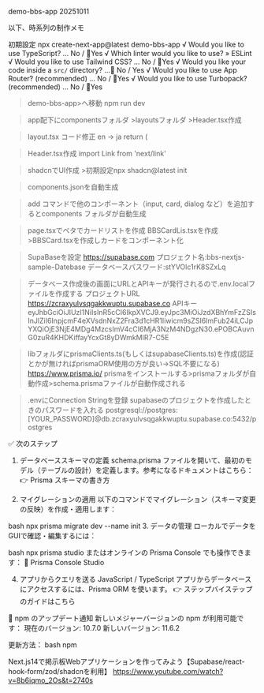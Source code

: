 demo-bbs-app 20251011

以下、時系列の制作メモ

初期設定
 npx create-next-app@latest demo-bbs-app
√ Would you like to use TypeScript? ... No / 🔴Yes
√ Which linter would you like to use? » ESLint
√ Would you like to use Tailwind CSS? ... No / 🔴Yes
√ Would you like your code inside a `src/` directory? ...🔴 No / Yes
√ Would you like to use App Router? (recommended) ... No / 🔴Yes
√ Would you like to use Turbopack? (recommended) ... No / 🔴Yes

>demo-bbs-app>へ移動  npm run dev

>app配下にcomponentsフォルダ >layoutsフォルダ >Header.tsx作成

>layout.tsx コード修正 en → ja
return (
    <html lang="ja">

>Header.tsx作成 import Link from 'next/link'

>shadcnでUI作成 >初期設定npx shadcn@latest init

>components.jsonを自動生成

>add コマンドで他のコンポーネント（input, card, dialog など）を追加するとcomponents フォルダが自動生成

>page.tsxでベタでカードリストを作成
>BBSCardLis.tsxを作成　>BBSCard.tsxを作成しカードをコンポーネント化

>SupaBaseを設定 
https://supabase.com
プロジェクト名:bbs-nextjs-sampleｰDatebase
データベースパスワード:stYVOlc1rK8SZxLq

>データベース作成後の画面にURLとAPIキーが発行されるので.env.localファイルを作成する
プロジェクトURL
https://zcraxyulvsqgakkwuptu.supabase.co
APIキー
eyJhbGciOiJIUzI1NiIsInR5cCI6IkpXVCJ9.eyJpc3MiOiJzdXBhYmFzZSIsInJlZiI6InpjcmF4eXVsdnNxZ2Fra3d1cHR1Iiwicm9sZSI6ImFub24iLCJpYXQiOjE3NjE4MDg4MzcsImV4cCI6MjA3NzM4NDgzN30.ePOBCAuvnG0zuR4KHDKiffayYcxGt8yDWmkMIR7-C5E

>libフォルダにprismaClients.ts(もしくはsupabaseClients.ts)を作成(認証とかが無ければprismaORM使用の方が良い→SQL不要になる)
https://www.prisma.io/
>prismaをインストールする>prismaフォルダが自動作成>schema.prismaファイルが自動作成される

>.envにConnection Stringを登録 supabaseのプロジェクトを作成したときのパスワードを入れる
postgresql://postgres:[YOUR_PASSWORD]@db.zcraxyulvsqgakkwuptu.supabase.co:5432/postgres




✅ 次のステップ
1. データベーススキーマの定義
schema.prisma ファイルを開いて、最初のモデル（テーブルの設計）を定義します。参考になるドキュメントはこちら： 👉 Prisma スキーマの書き方

2. マイグレーションの適用
以下のコマンドでマイグレーション（スキーマ変更の反映）を作成・適用します：

bash
npx prisma migrate dev --name init
3. データの管理
ローカルでデータをGUIで確認・編集するには：

bash
npx prisma studio
またはオンラインの Prisma Console でも操作できます： 🔗 Prisma Console Studio

4. アプリからクエリを送る
JavaScript / TypeScript アプリからデータベースにアクセスするには、Prisma ORM を使います。 👉 ステップバイステップのガイドはこちら

🔔 npm のアップデート通知
新しいメジャーバージョンの npm が利用可能です：
現在のバージョン: 10.7.0
新しいバージョン: 11.6.2

更新方法：
bash
npm 




Next.js14で掲示板Webアプリケーションを作ってみよう【Supabase/react-hook-form/zod/shadcnを利用】
https://www.youtube.com/watch?v=8b6iqmo_2Os&t=2740s